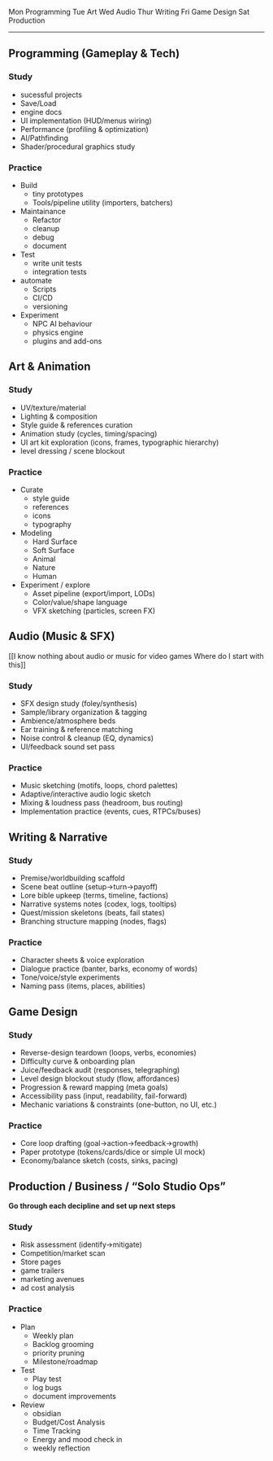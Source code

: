 Mon   Programming 
Tue     Art
Wed   Audio
Thur   Writing 
Fri      Game Design 
Sat     Production

---

## Programming (Gameplay & Tech)
### Study 
- sucessful projects
- Save/Load 
- engine docs
- UI implementation (HUD/menus wiring)
- Performance (profiling & optimization)
- AI/Pathfinding 
- Shader/procedural graphics study 

### Practice 
- Build 
	- tiny prototypes
	- Tools/pipeline utility (importers, batchers)
- Maintainance 
	- Refactor
	- cleanup
	- debug
	- document 
- Test
	- write unit tests
	- integration tests
- automate 
	- Scripts
	- CI/CD 
	- versioning 
- Experiment
	- NPC AI behaviour 
	- physics engine
	- plugins and add-ons 


## Art & Animation
### Study 
- UV/texture/material 
- Lighting & composition 
- Style guide & references curation
- Animation study (cycles, timing/spacing)
- UI art kit exploration (icons, frames, typographic hierarchy)
- level dressing / scene blockout 

### Practice 
- Curate
	- style guide
	- references
	- icons
	- typography 
- Modeling 
	- Hard Surface
	- Soft Surface 
	- Animal
	- Nature
	- Human
- Experiment / explore 
	- Asset pipeline (export/import, LODs)
	- Color/value/shape language
	- VFX sketching (particles, screen FX)
	

## Audio (Music & SFX)
[[I know nothing about audio or music for video games Where do I start with this]]

### Study
- SFX design study (foley/synthesis)
- Sample/library organization & tagging
- Ambience/atmosphere beds
- Ear training & reference matching
- Noise control & cleanup (EQ, dynamics)
- UI/feedback sound set pass


### Practice
- Music sketching (motifs, loops, chord palettes)
- Adaptive/interactive audio logic sketch
- Mixing & loudness pass (headroom, bus routing)
- Implementation practice (events, cues, RTPCs/buses)

## Writing & Narrative

### Study
- Premise/worldbuilding scaffold
- Scene beat outline (setup→turn→payoff)
- Lore bible upkeep (terms, timeline, factions)
- Narrative systems notes (codex, logs, tooltips)
- Quest/mission skeletons (beats, fail states)
- Branching structure mapping (nodes, flags)

### Practice
- Character sheets & voice exploration
- Dialogue practice (banter, barks, economy of words)
- Tone/voice/style experiments
- Naming pass (items, places, abilities)

## Game Design
### Study
- Reverse-design teardown (loops, verbs, economies)
- Difficulty curve & onboarding plan
- Juice/feedback audit (responses, telegraphing)
- Level design blockout study (flow, affordances)
- Progression & reward mapping (meta goals)
- Accessibility pass (input, readability, fail-forward)
- Mechanic variations & constraints (one-button, no UI, etc.)

### Practice
- Core loop drafting (goal→action→feedback→growth)
- Paper prototype (tokens/cards/dice or simple UI mock)
- Economy/balance sketch (costs, sinks, pacing)

## Production / Business / “Solo Studio Ops”
**Go through each decipline and set up next steps** 
### Study
- Risk assessment (identify→mitigate)
- Competition/market scan
- Store pages
- game trailers 
- marketing avenues
- ad cost analysis 

### Practice 
- Plan
	- Weekly plan
	- Backlog grooming
	- priority pruning
	- Milestone/roadmap 
- Test
	- Play test
	- log bugs
	- document improvements
- Review
	- obsidian 
	- Budget/Cost Analysis 
	- Time Tracking 
	- Energy and mood check in
	- weekly reflection 

